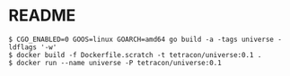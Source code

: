 # README

    $ CGO_ENABLED=0 GOOS=linux GOARCH=amd64 go build -a -tags universe -ldflags '-w'
    $ docker build -f Dockerfile.scratch -t tetracon/universe:0.1 .
    $ docker run --name universe -P tetracon/universe:0.1